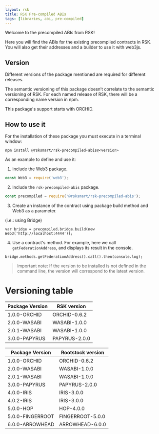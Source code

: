 ```yaml
---
layout: rsk
title: RSK Pre-compiled ABIs
tags: [libraries, abi, pre-compiled]
---
```


Welcome to the precompiled ABIs from RSK!

Here you will find the ABIs for the existing precompiled contracts in RSK. You will also get their addresses and a builder to use it with web3js.

## Version

Different versions of the package mentioned are required for different releases.

The semantic versioning of this package doesn’t correlate to the semantic versioning of RSK. For each named release of RSK, there will be a corresponding name version in npm.

This package's support starts with ORCHID.

## How to use it

For the installation of these package you must execute in a terminal window:

```shell
npm install @rsksmart/rsk-precompiled-abis@<version>
```

As an example to define and use it:

1) Include the Web3 package.

```javascript
const Web3 = require('web3');
```

2) Include the `rsk-precompiled-abis` package.

```javascript
const precompiled = require('@rsksmart/rsk-precompiled-abis');
```

3) Create an instance of the contract using package build method and Web3 as a parameter.

(i.e.: using Bridge)

```shell
var bridge = precompiled.bridge.build(new Web3('http://localhost:4444'));
```

4) Use a contract's method. For example, here we call `getFederationAddress`, and displays its result in the console.

```shell
bridge.methods.getFederationAddress().call().then(console.log);
```

> Important note:
> If the version to be installed is not defined in the command line, the version will correspond to the latest version.

# Versioning table

| Package Version | RSK version   |
|-----------------|---------------|
| 1.0.0-ORCHID    | ORCHID-0.6.2  |
| 2.0.0-WASABI    | WASABI-1.0.0  |
| 2.0.1-WASABI    | WASABI-1.0.0  |
| 3.0.0-PAPYRUS   | PAPYRUS-2.0.0 |

| Package Version | Rootstock version   |
|-----------------|---------------|
| 1.0.0-ORCHID    | ORCHID-0.6.2  |
| 2.0.0-WASABI    | WASABI-1.0.0  |
| 2.0.1-WASABI    | WASABI-1.0.0  |
| 3.0.0-PAPYRUS   | PAPYRUS-2.0.0 |
| 4.0.0-IRIS      | IRIS-3.0.0    |
| 4.0.2-IRIS      | IRIS-3.0.0    |
| 5.0.0-HOP       | HOP-4.0.0    |
| 5.0.0-FINGERROOT | FINGERROOT-5.0.0 |
| 6.0.0-ARROWHEAD | ARROWHEAD-6.0.0 |